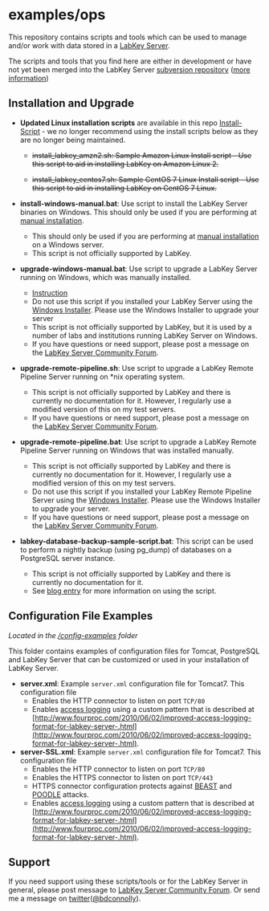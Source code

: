 examples/ops
==========

This repository contains scripts and tools which can be used to manage and/or work with data stored in a [LabKey Server](https://www.labkey.org/). 

The scripts and tools that you find here are either in development or have not yet been merged into the LabKey Server [subversion repository](https://www.labkey.org/wiki/home/Documentation/page.view?name=svn) ([more information](https://www.labkey.org/wiki/home/Documentation/page.view?name=openSourceProject))


## Installation and Upgrade 

* **Updated Linux installation scripts** are available in this repo [Install-Script](https://github.com/FDA-MyStudies/install-script) - we no longer recommend using the install scripts below as they are no longer being maintained.  
   * ~~install_labkey_amzn2.sh:  Sample Amazon Linux Install script - Use this script to aid in installing LabKey on Amazon Linux 2.~~  
      
   * ~~install_labkey_centos7.sh:  Sample CentOS 7 Linux Install script - Use this script to aid in installing LabKey on CentOS 7 Linux.~~

* **install-windows-manual.bat**: Use script to install the LabKey Server binaries on Windows. This should only be used if you are performing at [manual installation](https://www.labkey.org/wiki/home/Documentation/page.view?name=manualInstall).
    *  This should only be used if you are performing at [manual installation](https://www.labkey.org/wiki/home/Documentation/page.view?name=manualInstall) on a Windows server.
    * This script is not officially supported by LabKey.
* **upgrade-windows-manual.bat**:  Use script to upgrade a LabKey Server running on Windows, which was manually installed. 
    * [Instruction](https://www.labkey.org/announcements/home/Server/Administration/thread.view?rowId=4842)
    * Do not use this script if you installed your LabKey Server using the [Windows Installer](https://www.labkey.org/wiki/home/Documentation/page.view?name=configWindows). Please use the Windows Installer to upgrade your server
    * This script is not officially supported by LabKey, but it is used by a number of labs and institutions running LabKey Server on Windows. 
    * If you have questions or need support, please post a message on the [LabKey Server Community Forum](https://www.labkey.org/project/home/Server/Forum/begin.view?).
* **upgrade-remote-pipeline.sh**: Use script to upgrade a LabKey Remote Pipeline Server running on \*nix operating system.
    * This script is not officially supported by LabKey and there is currently no documentation for it. However, I regularly use a modified version of this on my test servers. 
    * If you have questions or need support, please post a message on the [LabKey Server Community Forum](https://www.labkey.org/project/home/Server/Forum/begin.view?).
* **upgrade-remote-pipeline.bat**: Use script to upgrade a LabKey Remote Pipeline Server running on Windows that was installed manually.
    * This script is not officially supported by LabKey and there is currently no documentation for it. However, I regularly use a modified version of this on my test servers.
    * Do not use this script if you installed your LabKey Remote Pipeline Server using the [Windows Installer](https://www.labkey.org/wiki/home/Documentation/page.view?name=configWindows). Please use the Windows Installer to upgrade your server.
    * If you have questions or need support, please post a message on the [LabKey Server Community Forum](https://www.labkey.org/project/home/Server/Forum/begin.view?).
* **labkey-database-backup-sample-script.bat**: This script can be used to perform a nightly backup (using pg_dump) of databases on a PostgreSQL server instance.
    * This script is not officially supported by LabKey and there is currently no documentation for it.
    * See [blog entry](http://fourproc.com/2013/05/02/using-labkey-s-sample-backup-script-to-backup-your-postgresql-database.html) for more information on using the script.


## Configuration File Examples
_Located in the [/config-examples](/LabKey/samples/tree/master/config-examples) folder_

This folder contains examples of configuration files for Tomcat, PostgreSQL and LabKey Server that can be customized or used in your installation of LabKey Server.

* **server.xml**: Example `server.xml` configuration file for Tomcat7. This configuration file 
    * Enables the HTTP connector to listen on port `TCP/80`
    * Enables [access logging](http://tomcat.apache.org/tomcat-7.0-doc/config/valve.html#Access_Logging) using a custom pattern that is described at [http://www.fourproc.com/2010/06/02/improved-access-logging-format-for-labkey-server-.html](http://www.fourproc.com/2010/06/02/improved-access-logging-format-for-labkey-server-.html).
* **server-SSL.xml**: Example `server.xml` configuration file for Tomcat7. This configuration file 
    * Enables the HTTP connector to listen on port `TCP/80`
    * Enables the HTTPS connector to listen on port `TCP/443`
    * HTTPS connector configuration protects against [BEAST](http://blog.zoller.lu/2011/09/beast-summary-tls-cbc-countermeasures.html) and [POODLE](https://www.imperialviolet.org/2014/10/14/poodle.html) attacks.
    * Enables [access logging](http://tomcat.apache.org/tomcat-7.0-doc/config/valve.html#Access_Logging) using a custom pattern that is described at [http://www.fourproc.com/2010/06/02/improved-access-logging-format-for-labkey-server-.html](http://www.fourproc.com/2010/06/02/improved-access-logging-format-for-labkey-server-.html).


## Support 

If you need support using these scripts/tools or for the LabKey Server in general, please post message to [LabKey Server Community Forum](https://www.labkey.org/project/home/Server/Forum/begin.view?). Or send me a message on [twitter](https://twitter.com/bdconnolly)([@bdconnolly](https://twitter.com/bdconnolly)).

